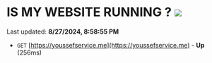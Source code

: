 # IS MY WEBSITE RUNNING ? [![](https://img.shields.io/static/v1?label=Sponsor&message=%E2%9D%A4&logo=GitHub&color=%23fe8e86)](https://github.com/sponsors/Youssef-Lehmam)

Last updated: **8/27/2024, 8:58:55 PM**

- `GET` [https://youssefservice.me](https://youssefservice.me) - **Up** (256ms)
